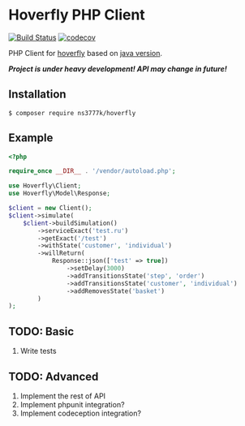 # Hoverfly PHP Client

[![Build Status](https://travis-ci.org/ns3777k/hoverfly-php.svg?branch=master)](https://travis-ci.org/ns3777k/hoverfly-php)
[![codecov](https://codecov.io/gh/ns3777k/hoverfly-php/branch/master/graph/badge.svg)](https://codecov.io/gh/ns3777k/hoverfly-php)

PHP Client for [hoverfly](https://hoverfly.io/) based on [java version](https://github.com/SpectoLabs/hoverfly-java).

***Project is under heavy development! API may change in future!***

## Installation

```shell script
$ composer require ns3777k/hoverfly
```

## Example

```php
<?php

require_once __DIR__ . '/vendor/autoload.php';

use Hoverfly\Client;
use Hoverfly\Model\Response;

$client = new Client();
$client->simulate(
    $client->buildSimulation()
        ->serviceExact('test.ru')
        ->getExact('/test')
        ->withState('customer', 'individual')
        ->willReturn(
            Response::json(['test' => true])
                ->setDelay(3000)
                ->addTransitionsState('step', 'order')
                ->addTransitionsState('customer', 'individual')
                ->addRemovesState('basket')
        )
);
```

## TODO: Basic
1. Write tests

## TODO: Advanced
1. Implement the rest of API
2. Implement phpunit integration?
3. Implement codeception integration?

